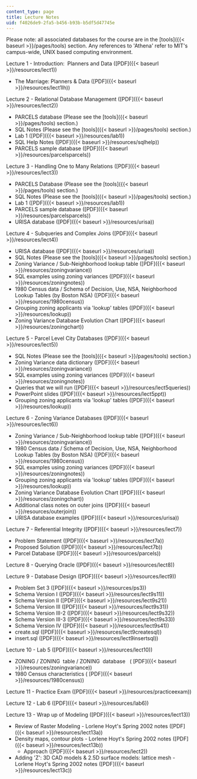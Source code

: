 ```yaml
---
content_type: page
title: Lecture Notes
uid: f4026de9-2fa5-b456-b93b-b5df5d47745e
---
```


Please note: all associated databases for the course are in the [tools]({{< baseurl >}}/pages/tools) section. Any references to 'Athena' refer to MIT's campus-wide, UNIX based computing environment.

Lecture 1 - Introduction:  Planners and Data ([PDF]({{< baseurl >}}/resources/lect1))

*   The Marriage: Planners & Data ([PDF]({{< baseurl >}}/resources/lect1lh))

Lecture 2 - Relational Database Management ([PDF]({{< baseurl >}}/resources/lect2))

*   PARCELS database (Please see the [tools]({{< baseurl >}}/pages/tools) section.)
*   SQL Notes (Please see the [tools]({{< baseurl >}}/pages/tools) section.)
*   Lab 1 ([PDF]({{< baseurl >}}/resources/lab1))
*   SQL Help Notes ([PDF]({{< baseurl >}}/resources/sqlhelp))
*   PARCELS sample database ([PDF]({{< baseurl >}}/resources/parcelsparcels))

Lecture 3 - Handling One to Many Relations ([PDF]({{< baseurl >}}/resources/lect3))

*   PARCELS Database (Please see the [tools]({{< baseurl >}}/pages/tools) section.)
*   SQL Notes (Please see the [tools]({{< baseurl >}}/pages/tools) section.)
*   Lab 1 ([PDF]({{< baseurl >}}/resources/lab1))
*   PARCELS sample database ([PDF]({{< baseurl >}}/resources/parcelsparcels))
*   URISA database ([PDF]({{< baseurl >}}/resources/urisa))

Lecture 4 - Subqueries and Complex Joins ([PDF]({{< baseurl >}}/resources/lect4))

*   URISA database ([PDF]({{< baseurl >}}/resources/urisa))
*   SQL Notes (Please see the [tools]({{< baseurl >}}/pages/tools) section.) 
*   Zoning Variance / Sub-Neighborhood lookup table ([PDF]({{< baseurl >}}/resources/zoningvariance))
*   SQL examples using zoning variances ([PDF]({{< baseurl >}}/resources/zoningnotes))
*   1980 Census data / Schema of Decision, Use, NSA, Neighborhood Lookup Tables (by Boston NSA) ([PDF]({{< baseurl >}}/resources/1980census))
*   Grouping zoning applicants via 'lookup' tables ([PDF]({{< baseurl >}}/resources/lookup))
*   Zoning Variance Database Evolution Chart ([PDF]({{< baseurl >}}/resources/zoningchart))

Lecture 5 - Parcel Level City Databases ([PDF]({{< baseurl >}}/resources/lect5))

*   SQL Notes (Please see the [tools]({{< baseurl >}}/pages/tools) section.)
*   Zoning Variance data dictionary ([PDF]({{< baseurl >}}/resources/zoningvariance))
*   SQL examples using zoning variances ([PDF]({{< baseurl >}}/resources/zoningnotes))
*   Queries that we will run ([PDF]({{< baseurl >}}/resources/lect5queries))
*   PowerPoint slides ([PDF]({{< baseurl >}}/resources/lect5ppt))
*   Grouping zoning applicants via 'lookup' tables ([PDF]({{< baseurl >}}/resources/lookup))

Lecture 6 - Zoning Variance Databases ([PDF]({{< baseurl >}}/resources/lect6))

*   Zoning Variance / Sub-Neighborhood lookup table ([PDF]({{< baseurl >}}/resources/zoningvariance))
*   1980 Census data / Schema of Decision, Use, NSA, Neighborhood Lookup Tables (by Boston NSA) ([PDF]({{< baseurl >}}/resources/1980census))
*   SQL examples using zoning variances ([PDF]({{< baseurl >}}/resources/zoningnotes))
*   Grouping zoning applicants via 'lookup' tables ([PDF]({{< baseurl >}}/resources/lookup))
*   Zoning Variance Database Evolution Chart ([PDF]({{< baseurl >}}/resources/zoningchart))
*   Additional class notes on outer joins ([PDF]({{< baseurl >}}/resources/outerjoin))
*   URISA database examples ([PDF]({{< baseurl >}}/resources/urisa))

Lecture 7 - Referential Integrity ([PDF]({{< baseurl >}}/resources/lect7))

*   Problem Statement ([PDF]({{< baseurl >}}/resources/lect7a))
*   Proposed Solution ([PDF]({{< baseurl >}}/resources/lect7b))
*   Parcel Database ([PDF]({{< baseurl >}}/resources/parcels))

Lecture 8 - Querying Oracle ([PDF]({{< baseurl >}}/resources/lect8))

Lecture 9 - Database Design ([PDF]({{< baseurl >}}/resources/lect9))

*   Problem Set 3 ([PDF]({{< baseurl >}}/resources/ps3))
*   Schema Version I ([PDF]({{< baseurl >}}/resources/lect9s11))
*   Schema Version II ([PDF]({{< baseurl >}}/resources/lect9s21))
*   Schema Version III ([PDF]({{< baseurl >}}/resources/lect9s31))
*   Schema Version III-2 ([PDF]({{< baseurl >}}/resources/lect9s32))
*   Schema Version III-3 ([PDF]({{< baseurl >}}/resources/lect9s33))
*   Schema Version IV ([PDF]({{< baseurl >}}/resources/lect9s41))
*   create.sql ([PDF]({{< baseurl >}}/resources/lect9createsql))
*   insert.sql ([PDF]({{< baseurl >}}/resources/lect9insertsql))

Lecture 10 - Lab 5 ([PDF]({{< baseurl >}}/resources/lect10))

*   ZONING / ZONING  table / ZONING  database   ( [PDF]({{< baseurl >}}/resources/zoningvariance))
*   1980 Census characteristics ( [PDF]({{< baseurl >}}/resources/1980census))

Lecture 11 - Practice Exam ([PDF]({{< baseurl >}}/resources/practiceexam))

Lecture 12 - Lab 6 ([PDF]({{< baseurl >}}/resources/lab6))

Lecture 13 - Wrap up of Modeling ([PDF]({{< baseurl >}}/resources/lect13))

*   Review of Raster Modeling - Lorlene Hoyt's Spring 2002 notes ([PDF]({{< baseurl >}}/resources/lect13a))
*   Density maps, contour plots - Lorlene Hoyt's Spring 2002 notes ([PDF]({{< baseurl >}}/resources/lect13b))
    *   Approach ([PDF]({{< baseurl >}}/resources/lect2))
*   Adding 'Z': 3D CAD models & 2.5D surface models: lattice mesh - Lorlene Hoyt's Spring 2002 notes ([PDF]({{< baseurl >}}/resources/lect13c))